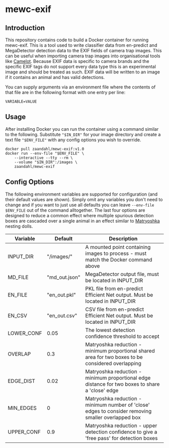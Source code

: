 # mewc-exif

## Introduction
This repository contains code to build a Docker container for running mewc-exif. This is a tool used to write classifier data from en-predict and MegaDetector detection data to the EXIF fields of camera trap images. This can be useful when importing camera trap images into organisational tools like [Camelot](https://camelotproject.org). Because EXIF data is specific to camera brands and the specific EXIF tags do not support every data type this is an experimental image and should be treated as such. EXIF data will be written to an image if it contains an animal and has valid detections.

You can supply arguments via an environment file where the contents of that file are in the following format with one entry per line:
```
VARIABLE=VALUE
```

## Usage

After installing Docker you can run the container using a command similar to the following. Substitute `"$IN_DIR"` for your image directory and create a text file `"$ENV_FILE"` with any config options you wish to override. 

```
docker pull zaandahl/mewc-exif:v1.0
docker run --env-file "$ENV_FILE" \
    --interactive --tty --rm \
    --volume "$IN_DIR":/images \
    zaandahl/mewc-exif
```

## Config Options

The following environment variables are supported for configuration (and their default values are shown). Simply omit any variables you don't need to change and if you want to just use all defaults you can leave `--env-file $ENV_FILE` out of the command alltogether. The last four options are designed to reduce a common effect where multiple spurious detection boxes are cascaded over a single animal in an effect similar to [Matryoshka](https://en.wikipedia.org/wiki/Matryoshka_doll) nesting dolls. 

| Variable | Default | Description |
| ---------|---------|------------ |
| INPUT_DIR | "/images/" | A mounted point containing images to process - must match the Docker command above |
| MD_FILE | "md_out.json" | MegaDetector output file, must be located in INPUT_DIR |
| EN_FILE | "en_out.pkl" | PKL file from en-predict Efficient Net output. Must be located in INPUT_DIR |
| EN_CSV | "en_out.csv" | CSV file from en-predict Efficient Net output. Must be located in INPUT_DIR  |
| LOWER_CONF | 0.05 | The lowest detection confidence threshold to accept |
| OVERLAP | 0.3 | Matryoshka reduction - minimum proportional shared area for two boxes to be considered overlapping  |
| EDGE_DIST | 0.02 | Matryoshka reduction - minimum proportional edge distance for two boxes to share a 'close' edge |
| MIN_EDGES | 0 | Matryoshka reduction - minimum number of 'close' edges to consider removing smaller overlapped box |
| UPPER_CONF | 0.9 | Matryoshka reduction - upper detection confidence to give a 'free pass' for detection boxes|

